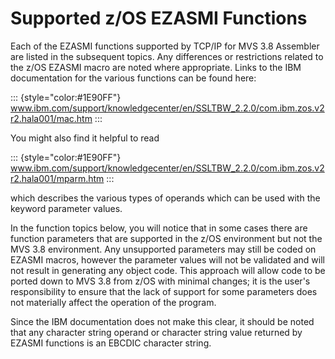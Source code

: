 Supported z/OS EZASMI Functions
===============================

Each of the EZASMI functions supported by TCP/IP for MVS 3.8 Assembler
are listed in the subsequent topics. Any differences or restrictions
related to the z/OS EZASMI macro are noted where appropriate. Links to
the IBM documentation for the various functions can be found here:

::: {style="color:#1E90FF"}
www.ibm.com/support/knowledgecenter/en/SSLTBW_2.2.0/com.ibm.zos.v2r2.hala001/mac.htm
:::

You might also find it helpful to read

::: {style="color:#1E90FF"}
www.ibm.com/support/knowledgecenter/en/SSLTBW_2.2.0/com.ibm.zos.v2r2.hala001/mparm.htm
:::

which describes the various types of operands which can be used with the
keyword parameter values.

In the function topics below, you will notice that in some cases there
are function parameters that are supported in the z/OS environment but
not the MVS 3.8 environment. Any unsupported parameters may still be
coded on EZASMI macros, however the parameter values will not be
validated and will not result in generating any object code. This
approach will allow code to be ported down to MVS 3.8 from z/OS with
minimal changes; it is the user\'s responsibility to ensure that the
lack of support for some parameters does not materially affect the
operation of the program.

Since the IBM documentation does not make this clear, it should be noted
that any character string operand or character string value returned by
EZASMI functions is an EBCDIC character string.
